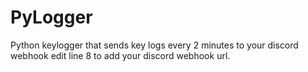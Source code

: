 # PyLogger
Python keylogger that sends key logs every 2 minutes to your discord webhook
edit line 8 to add your discord webhook url.
